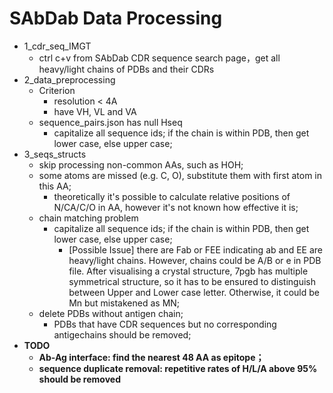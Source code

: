 # SAbDab Data Processing

- 1_cdr_seq_IMGT
    - ctrl c+v from SAbDab CDR sequence search page，get all heavy/light chains of PDBs and their CDRs
- 2_data_preprocessing
    - Criterion
        - resolution < 4A
        - have VH, VL and VA
    - sequence_pairs.json has null Hseq
        - capitalize all sequence ids; if the chain is within PDB, then get lower case, else upper case;
- 3_seqs_structs
    - skip processing non-common AAs, such as HOH;
    - some atoms are missed (e.g. C, O), substitute them with first atom in this AA;
        - theoretically it's possible to calculate relative positions of N/CA/C/O in AA, however it's not known how effective it is;
    - chain matching problem
        - capitalize all sequence ids; if the chain is within PDB, then get lower case, else upper case;
            - [Possible Issue] there are Fab or FEE indicating ab and EE are heavy/light chains. However, chains could be A/B or e in PDB file.
	After visualising a crystal structure, 7pgb has multiple symmetrical structure, so it has to be ensured to distinguish between Upper and Lower case letter.
	Otherwise, it could be Mn but mistakened as MN;
    - delete PDBs without antigen chain;
        - PDBs that have CDR sequences but no corresponding antigechains should be removed;
- **TODO**
    - **Ab-Ag interface: find the nearest 48 AA as epitope；**
    - **sequence duplicate removal: repetitive rates of H/L/A above 95% should be removed**

